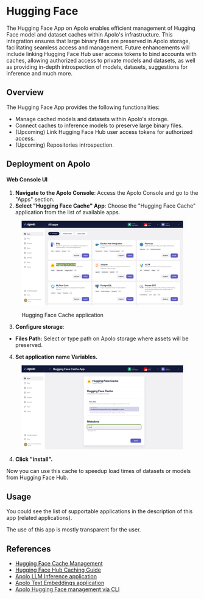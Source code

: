 # Hugging Face

The Hugging Face App on Apolo enables efficient management of Hugging Face model and dataset caches within Apolo's infrastructure. This integration ensures that large binary files are preserved in Apolo storage, facilitating seamless access and management. Future enhancements will include linking Hugging Face Hub user access tokens to bind accounts with caches, allowing authorized access to private models and datasets, as well as providing in-depth introspection of models, datasets, suggestions for inference and much more.

## Overview

The Hugging Face App provides the following functionalities:

* Manage cached models and datasets within Apolo's storage.
* Connect caches to inference models to preserve large binary files.
* (Upcoming) Link Hugging Face Hub user access tokens for authorized access.
* (Upcoming) Repositories introspection.

## Deployment on Apolo

#### Web Console UI

1. **Navigate to the Apolo Console**: Access the Apolo Console and go to the "Apps" section.
2. **Select "Hugging Face Cache" App**: Choose the "Hugging Face Cache" application from the list of available apps.

<figure><img src="../../../../.gitbook/assets/image (26).png" alt=""><figcaption><p>Hugging Face Cache application</p></figcaption></figure>

3. **Configure storage**:

* **Files Path**: Select or type path on Apolo storage where assets will be preserved.

4. **Set application name Variables.**

<figure><img src="../../../../.gitbook/assets/image (1) (1) (1).png" alt=""><figcaption></figcaption></figure>

4. **Click "install".**

Now you can use this cache to speedup load times of datasets or models from Hugging Face Hub.

## Usage

You could see the list of supportable applications in the description of this app (related applications).

The use of this app is mostly transparent for the user.

## References

* [Hugging Face Cache Management](https://huggingface.co/docs/datasets/en/cache)
* [Hugging Face Hub Caching Guide](https://huggingface.co/docs/huggingface_hub/en/guides/manage-cache)
* [Apolo LLM Inference application](llm-inference/)
* [Apolo Text Embeddings application](text-embeddings-inference.md)
* [Apolo Hugging Face management via CLI](../../../../apolo-concepts-cli/apps/installable-apps/available-apps/hugging-face.md)
